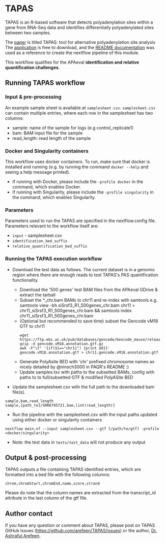 # TAPAS
TAPAS is an R-based software that detects polyadenylation sites within a gene from RNA-Seq data and identifies differentially polyadenylated sites between two samples.

The [paper](https://academic.oup.com/bioinformatics/article/34/15/2521/4904269) is titled TAPAS: tool for alternative polyadenylation site analysis <br>
The [application](https://github.com/arefeen/TAPAS) is free to download,
and the [README documentation](https://github.com/arefeen/TAPAS#tapas-tool-for-alternative-polyadenylation-site-analysis) was used as a reference
to create the nextflow pipeline of this module.

This workflow qualifies for the APAeval **identification and relative quantification challenges**.

## Running TAPAS workflow

### Input & pre-processing
An example sample sheet is available at `samplesheet.csv`. `samplesheet.csv` can contain multiple entries, where each row in the samplesheet has two
columns:

- sample: name of the sample for logs (e.g control_replicate1)
- bam: BAM input file for the sample
- read_length: read length of the sample

### Docker and Singularity containers
This workflow uses docker containers. To run, make sure that docker is installed and running
(e.g. by running the command `docker --help` and seeing a help message printed).
- If running with Docker, please include the `-profile docker` in the command, which enables Docker.
- If running with Singularity, please include the `-profile singularity` in the command, which enables Singularity.

### Parameters
Parameters used to run the TAPAS are specified in the nextflow.config file.
Parameters relevant to the workflow itself are:
- `input` - samplesheet.csv
- `identification_bed_suffix`
- `relative_quantification_bed_suffix`

### Running the TAPAS execution workflow
- Download the test data as follows. The current dataset is in a genomic region where there are enough reads to test TAPAS's PAS quantification functionality.
  - Download the '500 genes' test BAM files from the APAeval GDrive & extract the tarball
  - Subset the *_chr.bam BAMs to chr11 and re-index with samtools e.g. samtools view -bh siSrsf3_R1_500genes_chr.bam chr11 > chr11_siSrsf3_R1_500genes_chr.bam && samtools index chr11_siSrsf3_R1_500genes_chr.bam
  - (Optional but recommended to save time) subset the Gencode vM18 GTF to chr11
    ```
    wget https://ftp.ebi.ac.uk/pub/databases/gencode/Gencode_mouse/release_M18/gencode.vM18.annotation.gtf.gz
    gzip -d gencode.vM18.annotation.gtf.gz
    awk -F"\t" '{if($1=="chr11") {print $0}}' gencode.vM18.annotation.gtf > chr11.gencode.vM18.annotation.gtf
    ```
  - Generate PolyAsite BED with 'chr' prefixed chromosome names as nicely detailed by @ninsch3000 in PAQR's README :)
  - Update samples.tsv with paths to the subsetted BAMs, config with paths to to full/subsetted GTF & modified PolyASite BED

- Update the samplesheet.csv with the full path to the downloaded bam file(s).
```
sample,bam,read_length
sample,[path_to]/SRR6795721.bam,[int(read_length)]
```
- Run the pipeline with the samplesheet.csv with the input paths updated using either docker or singularity containers
```
nextflow main.nf --input samplesheet.csv --gtf [/path/to/gtf] -profile <docker/singularity>
```
- Note: the test data in `tests/test_data` will not produce any output

## Output & post-processing
TAPAS outputs a file containing TAPAS identified entries, which are formatted into a bed file with the following columns:
```
chrom,chromStart,chromEnd,name,score,strand
```
Please do note that the column names are extracted from the transcript_id attribute in the last column of the gtf file.

## Author contact
If you have any question or comment about TAPAS, please post on TAPAS GitHub Issues (https://github.com/arefeen/TAPAS/issues) or the author, [Dr. Ashraful Arefeen](https://scholar.google.com/citations?user=qaJhymQAAAAJ&hl=en).

